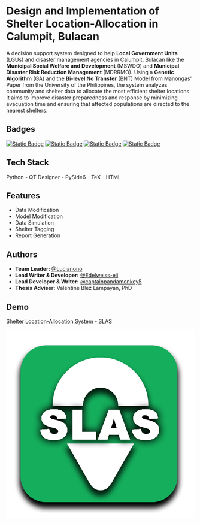 
# Design and Implementation of Shelter Location-Allocation in Calumpit, Bulacan

A decision support system designed to help **Local Government Units** (LGUs) and disaster management agencies in Calumpit, Bulacan like the **Municipal Social Welfare and Development** (MSWDO) and **Municipal Disaster Risk Reduction Management** (MDRRMO). Using a **Genetic Algorithm** (GA) and the **Bi-level No Transfer** (BNT) Model from Manongas' Paper from the University of the Philippines, the system analyzes community and shelter data to allocate the most efficient shelter locations. It aims to improve disaster preparedness and response by minimizing evacuation time and ensuring that affected populations are directed to the nearest shelters.





## Badges

[![Static Badge](https://img.shields.io/badge/🏆%20Best_Thesis_Champion-Award-green)](https://www.facebook.com/story.php?story_fbid=1283428107120107&id=100063587900748&rdid=mbEvWQHZewRtdGQX#)
[![Static Badge](https://img.shields.io/badge/🏆%20Best_Poster-Award-green)](https://www.facebook.com/100063587900748/posts/1285058570290394/?rdid=ctmYGYPcrKlF56k5#)
[![Static Badge](https://img.shields.io/badge/🏆%20Best_Presenter-Award-green)](https://www.facebook.com/100063587900748/posts/1285058570290394/?rdid=ctmYGYPcrKlF56k5#)
[![Static Badge](https://img.shields.io/badge/🎯%20Best_Programmed_Systems-Qualified-blue)](https://www.facebook.com/share/p/1AbpA53FQ7/)



## Tech Stack

Python - QT Designer - PySide6 - TeX - HTML


## Features

- Data Modification
- Model Modification
- Data Simulation
- Shelter Tagging
- Report Generation


## Authors

- **Team Leader:** [@Lucianono](https://github.com/Lucianono)  
- **Lead Writer & Developer:** [@Edelweiss-eli](https://github.com/Edelweiss-eli)  
- **Lead Developer & Writer:** [@captainpandamonkey5](https://github.com/captainpandamonkey5)
- **Thesis Adviser:** Valentine Blez Lampayan, PhD


## Demo

[Shelter Location-Allocation System - SLAS](https://youtu.be/BUyhHiJbwH4?si=eCWMYEk8XPqQOyEm)


![Logo](https://raw.githubusercontent.com/Lucianono/ShelterAlloc_Thesis/40847525ade90d28bc537f446b48f7f8c4fc3d48/ProgramSrc/ICONS/logo.png)

